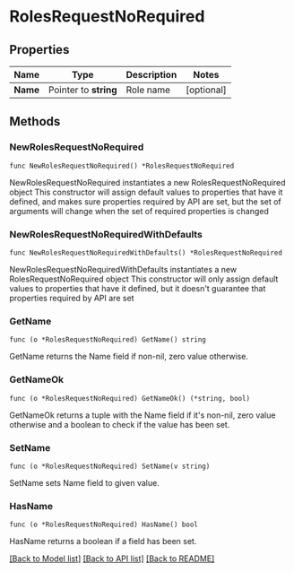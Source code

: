 # RolesRequestNoRequired

## Properties

Name | Type | Description | Notes
------------ | ------------- | ------------- | -------------
**Name** | Pointer to **string** | Role name | [optional] 

## Methods

### NewRolesRequestNoRequired

`func NewRolesRequestNoRequired() *RolesRequestNoRequired`

NewRolesRequestNoRequired instantiates a new RolesRequestNoRequired object
This constructor will assign default values to properties that have it defined,
and makes sure properties required by API are set, but the set of arguments
will change when the set of required properties is changed

### NewRolesRequestNoRequiredWithDefaults

`func NewRolesRequestNoRequiredWithDefaults() *RolesRequestNoRequired`

NewRolesRequestNoRequiredWithDefaults instantiates a new RolesRequestNoRequired object
This constructor will only assign default values to properties that have it defined,
but it doesn't guarantee that properties required by API are set

### GetName

`func (o *RolesRequestNoRequired) GetName() string`

GetName returns the Name field if non-nil, zero value otherwise.

### GetNameOk

`func (o *RolesRequestNoRequired) GetNameOk() (*string, bool)`

GetNameOk returns a tuple with the Name field if it's non-nil, zero value otherwise
and a boolean to check if the value has been set.

### SetName

`func (o *RolesRequestNoRequired) SetName(v string)`

SetName sets Name field to given value.

### HasName

`func (o *RolesRequestNoRequired) HasName() bool`

HasName returns a boolean if a field has been set.


[[Back to Model list]](../README.md#documentation-for-models) [[Back to API list]](../README.md#documentation-for-api-endpoints) [[Back to README]](../README.md)


